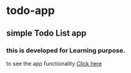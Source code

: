 # todo-app
## simple Todo List app
### this is developed for Learning purpose.

to see the app functionality [Click here](https://janogale.github.io/todo-app)



